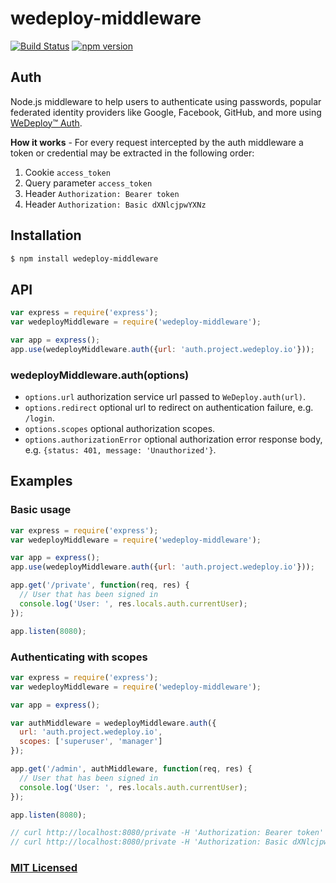 # wedeploy-middleware

[![Build Status](https://travis-ci.org/wedeploy/wedeploy-middleware.svg?branch=master)](https://travis-ci.org/wedeploy/wedeploy-middleware)
[![npm version](https://badge.fury.io/js/wedeploy-middleware.svg)](https://badge.fury.io/js/wedeploy-middleware)

## Auth
Node.js middleware to help users to authenticate using passwords, popular federated identity providers like Google, Facebook, GitHub, and more using [WeDeploy™ Auth](http://wedeploy.com/docs/auth/).

**How it works** - For every request intercepted by the auth middleware a token or credential may be extracted in the following order:

1. Cookie `access_token`
2. Query parameter `access_token`
3. Header `Authorization: Bearer token`
4. Header `Authorization: Basic dXNlcjpwYXNz`

## Installation

```sh
$ npm install wedeploy-middleware
```

## API

```js
var express = require('express');
var wedeployMiddleware = require('wedeploy-middleware');

var app = express();
app.use(wedeployMiddleware.auth({url: 'auth.project.wedeploy.io'}));
```

### wedeployMiddleware.auth(options)

- `options.url` authorization service url passed to `WeDeploy.auth(url)`.
- `options.redirect` optional url to redirect on authentication failure, e.g. `/login`.
- `options.scopes` optional authorization scopes.
- `options.authorizationError` optional authorization error response body, e.g. `{status: 401, message: 'Unauthorized'}`.

## Examples

### Basic usage

```js
var express = require('express');
var wedeployMiddleware = require('wedeploy-middleware');

var app = express();
app.use(wedeployMiddleware.auth({url: 'auth.project.wedeploy.io'}));

app.get('/private', function(req, res) {
  // User that has been signed in
  console.log('User: ', res.locals.auth.currentUser);
});

app.listen(8080);
```

### Authenticating with scopes

```js
var express = require('express');
var wedeployMiddleware = require('wedeploy-middleware');

var app = express();

var authMiddleware = wedeployMiddleware.auth({
  url: 'auth.project.wedeploy.io',
  scopes: ['superuser', 'manager']
});

app.get('/admin', authMiddleware, function(req, res) {
  // User that has been signed in
  console.log('User: ', res.locals.auth.currentUser);
});

app.listen(8080);
```


```js
// curl http://localhost:8080/private -H 'Authorization: Bearer token' -v
// curl http://localhost:8080/private -H 'Authorization: Basic dXNlcjpwYXNz' -v
```

### [MIT Licensed](LICENSE)

